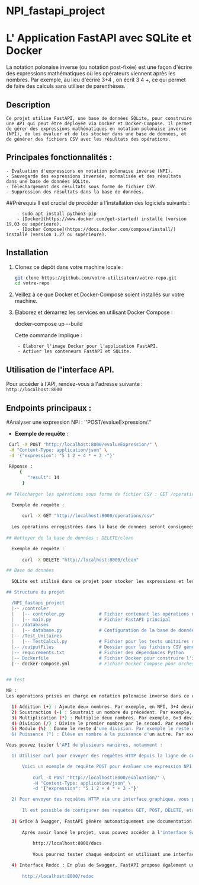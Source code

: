 # NPI_fastapi_project
# L' Application FastAPI avec SQLite et Docker

La notation polonaise inverse (ou notation post-fixée) est une façon d'écrire des expressions mathématiques où les opérateurs viennent après les nombres. Par exemple, au lieu d'écrire 3+4 , on écrit 3 4 +, ce qui permet de faire des calculs sans utiliser de parenthèses.

## Description

    Ce projet utilise FastAPI, une base de données SQLite, pour construire une API qui peut être déployée via Docker et Docker-Compose. Il permet de gérer des expressions mathématiques en notation polonaise inverse (NPI), de les évaluer et de les stocker dans une base de données, et de générer des fichiers CSV avec les résultats des opérations.

## Principales fonctionnalités :

    - Évaluation d'expressions en notation polonaise inverse (NPI).
    - Sauvegarde des expressions inversée, normalisée et des résultats dans une base de données SQLite.
    - Téléchargement des résultats sous forme de fichier CSV.
    - Suppression des résultats dans la base de données.

##Prérequis
    Il est crucial de procéder à l'installation des logiciels suivants :

        - sudo apt install python3-pip
        - [Docker](https://www.docker.com/get-started) installé (version 19.03 ou supérieure).
        - [Docker Compose](https://docs.docker.com/compose/install/) installé (version 1.27 ou supérieure).

## Installation

1. Clonez ce dépôt dans votre machine locale :

    ```bash
    git clone https://github.com/votre-utilisateur/votre-repo.git
    cd votre-repo

2. Veillez à ce que Docker et Docker-Compose soient installés sur votre machine.

3. Élaborez et démarrez les services en utilisant Docker Compose :

    docker-compose up --build
    
    Cette commande implique :

        - Élaborer l'image Docker pour l'application FastAPI.
        - Activer les conteneurs FastAPI et SQLite.
        
## Utilisation de l'interface API.

Pour accéder à l'API, rendez-vous à l'adresse suivante : `http://localhost:8000`

## Endpoints principaux :

#Analyser une expression NPI : ''POST/evalueExpression/.''
   
   - **Exemple de requête** :
  
  ```bash
   Curl -X POST "http://localhost:8000/evalueExpression/" \
   -H "Content-Type: application/json" \
   -d '{"expression": "5 1 2 + 4 * + 3 -"}'
   
   Réponse :
       {
          "result": 14
        }
    
## Télécharger les opérations sous forme de fichier CSV : GET /operations/csv

    Exemple de requête :
    
        curl -X GET "http://localhost:8000/operations/csv"
        
    Les opérations enregistrées dans la base de données seront consignées dans ce fichier CSV et accessibles dans le répertoire outputFiles.
    
## Nottoyer de la base de données : DELETE/clean

    Exemple de requête :
    
        curl -X DELETE "http://localhost:8000/clean"

## Base de données
      
    SQLite est utilisé dans ce projet pour stocker les expressions et les résultats des évaluations dans une base de données locale. SQLite est intégré directement dans l'image Docker sans nécessiter de service externe.

## Structure du projet

    /NPI_fastapi_project
    |-- /controler
    |   |-- controler.py             # Fichier contenant les opérations nécessaires
    |   |-- main.py                  # Fichier FastAPI principal
    |-- /databases
    |   |-- database.py              # Configuration de la base de données SQLite
    |-- /Test_Unitaires
    |   |-- TestCalcul.py            # Fichier pour les tests unitaires réalisés sur les differentes fonctions
    |-- /outputFiles                 # Dossier pour les fichiers CSV générés
    |-- requirements.txt             # Fichier des dépendances Python
    |-- Dockerfile                   # Fichier Docker pour construire l'image
    |-- docker-compose.yml           # Fichier Docker Compose pour orchestration

        
## Test

NB :
Les opérations prises en charge en notation polonaise inverse dans ce contexte sont : addition (+), soustraction (-), multiplication (*), division (/), modulo (%), et puissance. Voici une brève explication de chacune :

    1) Addition (+) : Ajoute deux nombres. Par exemple, en NPI, 3+4 devient 3 4 +.
    2) Soustraction (-) : Soustrait un nombre du précédent. Par exemple, 5−2 devient 5 2 -.
    3) Multiplication (*) : Multiplie deux nombres. Par exemple, 6×3 devient 6 3 *.
    4) Division (/) : Divise le premier nombre par le second. Par exemple, 8/28 devient 8 2 /.
    5) Modulo (%) : Donne le reste d'une division. Par exemple le reste de la division de 7 par 3 devient 7 3 %.
    6) Puissance (^) : Élève un nombre à la puissance d'un autre. Par exemple, 2**3 devient 2 3 ^.

Vous pouvez tester l'API de plusieurs manières, notamment :

    1) Utiliser curl pour envoyer des requêtes HTTP depuis la ligne de commande.

        Voici un exemple de requête POST pour évaluer une expression NPI :
        
            curl -X POST "http://localhost:8000/evaluation/" \
            -H "Content-Type: application/json" \
            -d '{"expression": "5 1 2 + 4 * + 3 -"}'

    2) Pour envoyer des requêtes HTTP via une interface graphique, vous pouvez utiliser Postman ou tout autre client HTTP.
    
        Il est possible de configurer des requêtes GET, POST, DELETE, etc., et d'observer les réponses en temps réel.
        
    3) Grâce à Swagger, FastAPI génère automatiquement une documentation interactive de l'API. Explorez et testez les différentes routes de l'API en utilisant cette interface.
    
        Après avoir lancé le projet, vous pouvez accéder à l'interface Swagger en utilisant l'URL suivante :
         
            http://localhost:8000/docs
            
            Vous pourrez tester chaque endpoint en utilisant une interface conviviale. Vous pouvez envoyer des requêtes, voir les réponses et comprendre la structure des requêtes et des réponses.

    4) Interface Redoc : En plus de Swagger, FastAPI propose également une interface de documentation avec Redoc. Vous pouvez y accéder via l'URL suivante :
    
        http://localhost:8000/redoc
